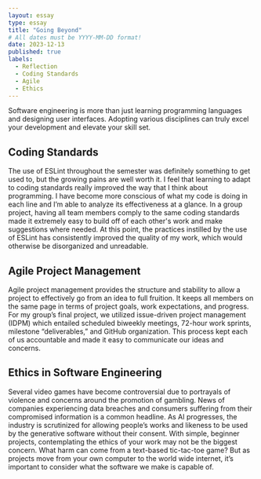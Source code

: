 ```yaml
---
layout: essay
type: essay
title: "Going Beyond"
# All dates must be YYYY-MM-DD format!
date: 2023-12-13
published: true
labels:
  - Reflection
  - Coding Standards
  - Agile
  - Ethics
---
```


Software engineering is more than just learning programming languages and designing user interfaces. Adopting various disciplines can truly excel your development and elevate your skill set. 

## Coding Standards
The use of ESLint throughout the semester was definitely something to get used to, but the growing pains are well worth it. I feel that learning to adapt to coding standards really improved the way that I think about programming. I have become more conscious of what my code is doing in each line and I’m able to analyze its effectiveness at a glance. In a group project, having all team members comply to the same coding standards made it extremely easy to build off of each other's work and make suggestions where needed. At this point, the practices instilled by the use of ESLint has consistently improved the quality of my work, which would otherwise be disorganized and unreadable. 

## Agile Project Management
Agile project management provides the structure and stability to allow a project to effectively go from an idea to full fruition. It keeps all members on the same page in terms of project goals, work expectations, and progress. For my group’s final project, we utilized issue-driven project management (IDPM) which entailed scheduled biweekly meetings, 72-hour work sprints, milestone “deliverables,” and GitHub organization. This process kept each of us accountable and made it easy to communicate our ideas and concerns.

## Ethics in Software Engineering
Several video games have become controversial due to portrayals of violence and concerns around the promotion of gambling. News of companies experiencing data breaches and consumers suffering from their compromised information is a common headline. As AI progresses, the industry is scrutinized for allowing people’s works and likeness to be used by the generative software without their consent. With simple, beginner projects, contemplating the ethics of your work may not be the biggest concern. What harm can come from a text-based tic-tac-toe game? But as projects move from your own computer to the world wide internet, it’s important to consider what the software we make is capable of. 



